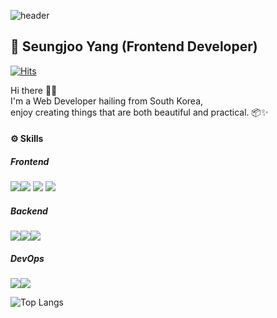 ![header](https://capsule-render.vercel.app/api?type=waving&color=0:ecfccb,100:4ade80&height=200&section=header&text=🌳&fontAlign=70&desc=☀️&descSize=36&descAlign=85&descAlignY=20)
## 🚀 Seungjoo Yang (Frontend Developer)
[![Hits](https://hits.seeyoufarm.com/api/count/incr/badge.svg?url=https%3A%2F%2Fgithub.com%2Fuknowsj&count_bg=%2316A34A&title_bg=%234ADE80&icon=&icon_color=%23E7E7E7&title=hits&edge_flat=false)](https://hits.seeyoufarm.com)

Hi there 👋🏻  
I'm a Web Developer hailing from South Korea,  
enjoy creating things that are both beautiful and practical. 📦✨

#### ⚙️ Skills
##### Frontend  
<img src="https://img.shields.io/badge/Javascript-F7DF1E?style=for-the-badge&logo=JavaScript&logoColor=white"><img src="https://img.shields.io/badge/Typescript-3178C6?style=for-the-badge&logo=Typescript&logoColor=white"> <img src="https://img.shields.io/badge/React-61DAFB?style=for-the-badge&logo=React&logoColor=white">  <img src="https://img.shields.io/badge/Next.js-000000?style=for-the-badge&logo=Next.js&logoColor=white"> 

##### Backend  
<img src="https://img.shields.io/badge/Node.js-339933?style=for-the-badge&logo=Node.js&logoColor=white"><img src="https://img.shields.io/badge/MySQL-4479A1?style=for-the-badge&logo=MySQL&logoColor=white"><img src="https://img.shields.io/badge/MongoDB-47A248?style=for-the-badge&logo=MongoDB&logoColor=white">

##### DevOps 
<img src="https://img.shields.io/badge/AWS-232F3E?style=for-the-badge&logo=Amazon aws&logoColor=white"><img src="https://img.shields.io/badge/Github Actions-2088FF?style=for-the-badge&logo=Github Actions&logoColor=white">

![Top Langs](https://github-readme-stats.vercel.app/api/top-langs/?username=uknowsj&layout=compact)
<!--
**uknowsj/uknowsj** is a ✨ _special_ ✨ repository because its `README.md` (this file) appears on your GitHub profile.

Here are some ideas to get you started:

- 🔭 I’m currently working on ...
- 🌱 I’m currently learning ...
- 👯 I’m looking to collaborate on ...
- 🤔 I’m looking for help with ...
- 💬 Ask me about ...
- 📫 How to reach me: ...
- 😄 Pronouns: ...
- ⚡ Fun fact: ...
-->
